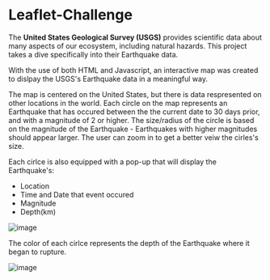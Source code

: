 # Leaflet-Challenge

The **United States Geological Survey (USGS)** provides scientific data about many aspects of our ecosystem, including natural hazards. This project takes a dive specifically into their Earthquake data. 

With the use of both HTML and Javascript, an interactive map was created to dislpay the USGS's Earthquake data in a meaningful way. 


The map is centered on the United States, but there is data respresented on other locations in the world. Each circle on the map represents an Earthquake that has occured between the the current date to 30 days prior, and with a magnitude of 2 or higher. The size/radius of the circle is based on the magnitude of the Earthquake - Earthquakes with higher magnitudes should appear larger. The user can zoom in to get a better veiw the cirles's size. 

Each cirlce is also equipped with a pop-up that will display the Earthquake's: 
 - Location
 - Time and Date that event occured
 - Magnitude
 - Depth(km)
    
 ![image](https://user-images.githubusercontent.com/115582691/230356518-ffd02216-2e75-4ed3-a193-a789f714b6fe.png)
 
 The color of each cirlce represents the depth of the Earthquake where it began to rupture. 
 
![image](https://user-images.githubusercontent.com/115582691/230357317-45ac6cab-9c34-432d-827c-cc7260c16f4c.png)

    




